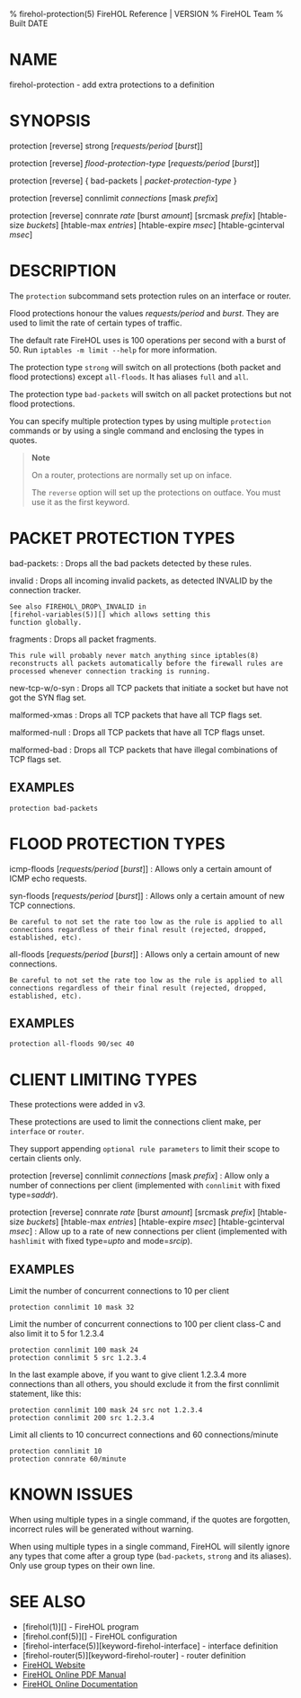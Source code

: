 % firehol-protection(5) FireHOL Reference | VERSION
% FireHOL Team
% Built DATE

# NAME

firehol-protection - add extra protections to a definition

<!--
contents-table:subcommand:protection:keyword-firehol-protection:N:*all forbidden*:Examine incoming packets per `interface` or `router` and filter out bad packets or limit request frequency.
  -->

# SYNOPSIS

protection [reverse] strong [*requests/period* [*burst*]]

protection [reverse] *flood-protection-type* [*requests/period* [*burst*]]

protection [reverse] { bad-packets | *packet-protection-type* }

protection [reverse] connlimit *connections* [mask *prefix*]

protection [reverse] connrate *rate* [burst *amount*] [srcmask *prefix*] [htable-size *buckets*] [htable-max *entries*] [htable-expire *msec*] [htable-gcinterval *msec*]


# DESCRIPTION


The `protection` subcommand sets protection rules on an interface or
router.

Flood protections honour the values *requests/period* and *burst*. They
are used to limit the rate of certain types of traffic.

The default rate FireHOL uses is 100 operations per second with a burst
of 50. Run `iptables -m limit --help` for more information.

The protection type `strong` will switch on all protections (both packet
and flood protections) except `all-floods`. It has aliases `full` and
`all`.

The protection type `bad-packets` will switch on all packet protections
but not flood protections.

You can specify multiple protection types by using multiple `protection`
commands or by using a single command and enclosing the types in quotes.

> **Note**
>
> On a router, protections are normally set up on inface.
>
> The `reverse` option will set up the protections on outface. You must
> use it as the first keyword.


# PACKET PROTECTION TYPES

bad-packets:
:   Drops all the bad packets detected by these rules.

invalid
:   Drops all incoming invalid packets, as detected INVALID by the
    connection tracker.

    See also FIREHOL\_DROP\_INVALID in
    [firehol-variables(5)][] which allows setting this
    function globally.

fragments
:   Drops all packet fragments.

    This rule will probably never match anything since iptables(8)
    reconstructs all packets automatically before the firewall rules are
    processed whenever connection tracking is running.

new-tcp-w/o-syn
:   Drops all TCP packets that initiate a socket but have not got the
    SYN flag set.

malformed-xmas
:   Drops all TCP packets that have all TCP flags set.

malformed-null
:   Drops all TCP packets that have all TCP flags unset.

malformed-bad
:   Drops all TCP packets that have illegal combinations of TCP flags
    set.

## EXAMPLES

~~~~
protection bad-packets
~~~~


# FLOOD PROTECTION TYPES

icmp-floods [*requests/period* [*burst*]]
:   Allows only a certain amount of ICMP echo requests.

syn-floods [*requests/period* [*burst*]]
:   Allows only a certain amount of new TCP connections.

    Be careful to not set the rate too low as the rule is applied to all
    connections regardless of their final result (rejected, dropped,
    established, etc).

all-floods [*requests/period* [*burst*]]
:   Allows only a certain amount of new connections.

    Be careful to not set the rate too low as the rule is applied to all
    connections regardless of their final result (rejected, dropped,
    established, etc).

## EXAMPLES

~~~~
protection all-floods 90/sec 40
~~~~


# CLIENT LIMITING TYPES

These protections were added in v3.

These protections are used to limit the connections client make, per
`interface` or `router`.

They support appending `optional rule parameters` to limit their scope
to certain clients only.

protection [reverse] connlimit *connections* [mask *prefix*]
:   Allow only a number of connections per client (implemented with `connlimit` with fixed type=*saddr*).

protection [reverse] connrate *rate* [burst *amount*] [srcmask *prefix*] [htable-size *buckets*] [htable-max *entries*] [htable-expire *msec*] [htable-gcinterval *msec*]
:   Allow up to a rate of new connections per client (implemented with `hashlimit` with fixed type=*upto* and mode=*srcip*).

## EXAMPLES

Limit the number of concurrent connections to 10 per client

~~~~
protection connlimit 10 mask 32
~~~~

Limit the number of concurrent connections to 100 per client class-C
and also limit it to 5 for 1.2.3.4

~~~~
protection connlimit 100 mask 24
protection connlimit 5 src 1.2.3.4
~~~~

In the last example above, if you want to give client 1.2.3.4 more
connections than all others, you should exclude it from the first
connlimit statement, like this:

~~~~
protection connlimit 100 mask 24 src not 1.2.3.4
protection connlimit 200 src 1.2.3.4
~~~~

Limit all clients to 10 concurrect connections and 60 connections/minute

~~~~
protection connlimit 10
protection connrate 60/minute
~~~~


# KNOWN ISSUES

When using multiple types in a single command, if the quotes are
forgotten, incorrect rules will be generated without warning.

When using multiple types in a single command, FireHOL will silently
ignore any types that come after a group type (`bad-packets`, `strong`
and its aliases). Only use group types on their own line.


# SEE ALSO

* [firehol(1)][] - FireHOL program
* [firehol.conf(5)][] - FireHOL configuration
* [firehol-interface(5)][keyword-firehol-interface] - interface definition
* [firehol-router(5)][keyword-firehol-router] - router definition
* [FireHOL Website](http://firehol.org/)
* [FireHOL Online PDF Manual](http://firehol.org/firehol-manual.pdf)
* [FireHOL Online Documentation](http://firehol.org/documentation/)
